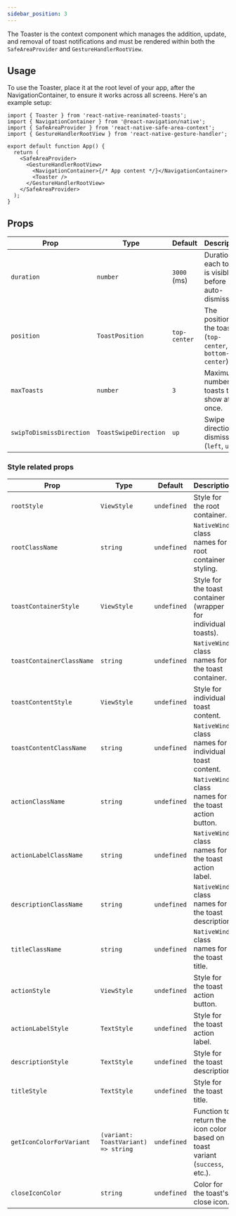 ```yaml
---
sidebar_position: 3
---
```


The Toaster is the context component which manages the addition, update, and removal of toast notifications and must be rendered within both the `SafeAreaProvider` and `GestureHandlerRootView`.

## Usage

To use the Toaster, place it at the root level of your app, after the NavigationContainer, to ensure it works across all screens. Here's an example setup:

```tsx
import { Toaster } from 'react-native-reanimated-toasts';
import { NavigationContainer } from '@react-navigation/native';
import { SafeAreaProvider } from 'react-native-safe-area-context';
import { GestureHandlerRootView } from 'react-native-gesture-handler';

export default function App() {
  return (
    <SafeAreaProvider>
      <GestureHandlerRootView>
        <NavigationContainer>{/* App content */}</NavigationContainer>
        <Toaster />
      </GestureHandlerRootView>
    </SafeAreaProvider>
  );
}
```

## Props

| Prop                     | Type                  | Default      | Description                                                 |
| ------------------------ | --------------------- | ------------ | ----------------------------------------------------------- |
| `duration`               | `number`              | `3000` (ms)  | Duration each toast is visible before auto-dismissal.       |
| `position`               | `ToastPosition`       | `top-center` | The position of the toasts (`top-center`, `bottom-center`). |
| `maxToasts`              | `number`              | `3`          | Maximum number of toasts to show at once.                   |
| `swipToDismissDirection` | `ToastSwipeDirection` | `up`         | Swipe direction to dismiss (`left`, `up`).                  |

### Style related props

| Prop                      | Type                                | Default     | Description                                                                 |
| ------------------------- | ----------------------------------- | ----------- | --------------------------------------------------------------------------- |
| `rootStyle`               | `ViewStyle`                         | `undefined` | Style for the root container.                                               |
| `rootClassName`           | `string`                            | `undefined` | `NativeWind` class names for root container styling.                        |
| `toastContainerStyle`     | `ViewStyle`                         | `undefined` | Style for the toast container (wrapper for individual toasts).              |
| `toastContainerClassName` | `string`                            | `undefined` | `NativeWind` class names for the toast container.                           |
| `toastContentStyle`       | `ViewStyle`                         | `undefined` | Style for individual toast content.                                         |
| `toastContentClassName`   | `string`                            | `undefined` | `NativeWind` class names for individual toast content.                      |
| `actionClassName`         | `string`                            | `undefined` | `NativeWind` class names for the toast action button.                       |
| `actionLabelClassName`    | `string`                            | `undefined` | `NativeWind` class names for the toast action label.                        |
| `descriptionClassName`    | `string`                            | `undefined` | `NativeWind` class names for the toast description.                         |
| `titleClassName`          | `string`                            | `undefined` | `NativeWind` class names for the toast title.                               |
| `actionStyle`             | `ViewStyle`                         | `undefined` | Style for the toast action button.                                          |
| `actionLabelStyle`        | `TextStyle`                         | `undefined` | Style for the toast action label.                                           |
| `descriptionStyle`        | `TextStyle`                         | `undefined` | Style for the toast description.                                            |
| `titleStyle`              | `TextStyle`                         | `undefined` | Style for the toast title.                                                  |
| `getIconColorForVariant`  | `(variant: ToastVariant) => string` | `undefined` | Function to return the icon color based on toast variant (`success`, etc.). |
| `closeIconColor`          | `string`                            | `undefined` | Color for the toast's close icon.                                           |
